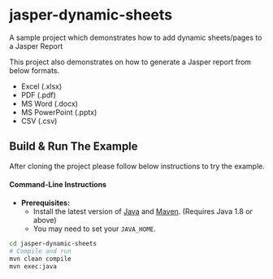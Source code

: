 # jasper-dynamic-sheets
A sample project which demonstrates how to add dynamic sheets/pages to a Jasper Report

This project also demonstrates on how to generate a Jasper report from below formats.

* Excel (.xlsx)
* PDF (.pdf)
* MS Word (.docx)
* MS PowerPoint (.pptx)
* CSV (.csv)


## Build & Run The Example

After cloning the project please follow below instructions to try the example.

#### Command-Line Instructions

* **Prerequisites:**
    * Install the latest version of [Java](https://java.com/) and [Maven](https://maven.apache.org/download.html). (Requires Java 1.8 or above)
    * You may need to set your `JAVA_HOME`.

```bash
cd jasper-dynamic-sheets
# Compile and run
mvn clean compile
mvn exec:java
```
